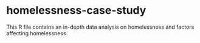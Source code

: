 # homelessness-case-study
This R file contains an in-depth data analysis on homelessness and factors affecting homelessness
